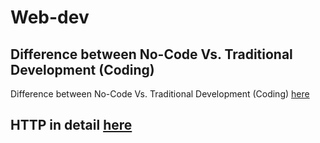 # Web-dev
## Difference between No-Code Vs. Traditional Development (Coding)
Difference between No-Code Vs. Traditional Development (Coding)  [here](https://github.com/Vagan-Arora/Web-dev/blob/main/Non%20Code%20Vs%20code_base%20websites.md)

## HTTP in detail [here](https://github.com/Vagan-Arora/Web-dev/blob/main/Http%20Protocol/HTTP.md)
